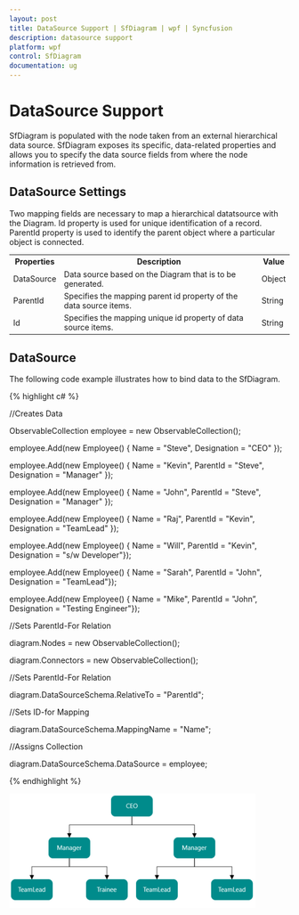 ```yaml
---
layout: post
title: DataSource Support | SfDiagram | wpf | Syncfusion
description: datasource support
platform: wpf
control: SfDiagram
documentation: ug
---
```


# DataSource Support

SfDiagram is populated with the node taken from an external hierarchical data source. SfDiagram exposes its specific, data-related properties and allows you to specify the data source fields from where the node information is retrieved from.

## DataSource Settings

Two mapping fields are necessary to map a hierarchical datatsource with the Diagram. Id property is used for unique identification of a record. ParentId property is used to identify the parent object where a particular object is connected.

<table>
<tr>
<th>
Properties</th><th>
Description</th><th>
Value</th></tr>
<tr>
<td>
DataSource</td><td>
Data source based on the Diagram that is to be generated.</td><td>
Object</td></tr>
<tr>
<td>
ParentId</td><td>
Specifies the mapping parent id property of the data source items.</td><td>
String</td></tr>
<tr>
<td>
Id</td><td>
Specifies the mapping unique id property of data source items.</td><td>
String</td></tr>
</table>


## DataSource

The following code example illustrates how to bind data to the SfDiagram.

{% highlight c# %}

//Creates Data

ObservableCollection<Employee> employee = new ObservableCollection<Employee>();

employee.Add(new Employee() { Name = "Steve", Designation = "CEO" });

employee.Add(new Employee() { Name = "Kevin", ParentId = "Steve", Designation = "Manager" });

employee.Add(new Employee() { Name = "John", ParentId = "Steve", Designation = "Manager" });

employee.Add(new Employee() { Name = "Raj",  ParentId = "Kevin", Designation = "TeamLead" });

employee.Add(new Employee() { Name = "Will", ParentId = "Kevin", Designation = "s/w Developer"});

employee.Add(new Employee() { Name = "Sarah",  ParentId = "John", Designation = "TeamLead"});

employee.Add(new Employee() { Name = "Mike", ParentId = "John”, Designation = "Testing Engineer"});

//Sets ParentId-For Relation

diagram.Nodes = new ObservableCollection<object>();

diagram.Connectors = new ObservableCollection<object>();

//Sets ParentId-For Relation

diagram.DataSourceSchema.RelativeTo = "ParentId";

//Sets ID-for Mapping

diagram.DataSourceSchema.MappingName = "Name";

//Assigns Collection

diagram.DataSourceSchema.DataSource = employee;

{% endhighlight %}

![](DataSource-Support_images/DataSource-Support_img1.png)